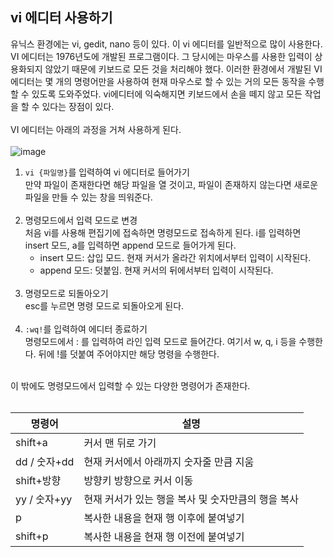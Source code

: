 ## vi 에디터 사용하기
유닉스 환경에는 vi, gedit, nano 등이 있다. 이 vi 에디터를 일반적으로 많이 사용한다.   
VI 에디터는 1976년도에 개발된 프로그램이다. 그 당시에는 마우스를 사용한 입력이 상용화되지 않았기 때문에 키보드로 모든 것을 처리해야 했다.
이러한 환경에서 개발된 VI에디터는 몇 개의 명령어만을 사용하여 현재 마우스로 할 수 있는 거의 모든 동작을 수행할 수 있도록 도와주었다.
vi에디터에 익숙해지면 키보드에서 손을 떼지 않고 모든 작업을 할 수 있다는 장점이 있다.  
<br/>
VI 에디터는 아래의 과정을 거쳐 사용하게 된다.  
<br/>
![image](https://github.com/jisoo449/TIL/assets/48276691/4a327ee9-9622-461d-bcd8-199d3565d225)

1. <code>vi {파일명}</code>를 입력하여 vi 에디터로 들어가기  
   만약 파일이 존재한다면 해당 파일을 열 것이고, 파일이 존재하지 않는다면 새로운 파일을 만들 수 있는 창을 띄워준다.  
   <br/>
2. 명령모드에서 입력 모드로 변경    
   처음 vi를 사용해 편집기에 접속하면 명령모드로 접속하게 된다. i를 입력하면 insert 모드, a를 입력하면 append 모드로 들어가게 된다.   
   - insert 모드: 삽입 모드. 현재 커서가 올라간 위치에서부터 입력이 시작된다.  
   - append 모드: 덧붙임. 현재 커서의 뒤에서부터 입력이 시작된다.  
   <br/>
3. 명령모드로 되돌아오기  
   esc를 누르면 명령 모드로 되돌아오게 된다.  
   <br/>
4. <code>:wq!</code>를 입력하여 에디터 종료하기  
   명령모드에서 : 를 입력하여 라인 입력 모드로 들어간다.
   여기서 w, q, i 등을 수행한다.
   뒤에 !를 덧붙여 주어야지만 해당 명령을 수행한다.  
<br/>
이 밖에도 명령모드에서 입력할 수 있는 다양한 명령어가 존재한다.  
<br/><br/>

|명령어|설명|
|-------------------|------------------------|
| shift+a | 커서 맨 뒤로 가기 |
|dd / 숫자+dd|현재 커서에서 아래까지 숫자줄 만큼 지움|
|shift+방향|방향키 방향으로 커서 이동|
|yy / 숫자+yy|현재 커서가 있는 행을 복사 및 숫자만큼의 행을 복사|
|p|복사한 내용을 현재 행 이후에 붙여넣기|
|shift+p|복사한 내용을 현재 행 이전에 붙여넣기|

